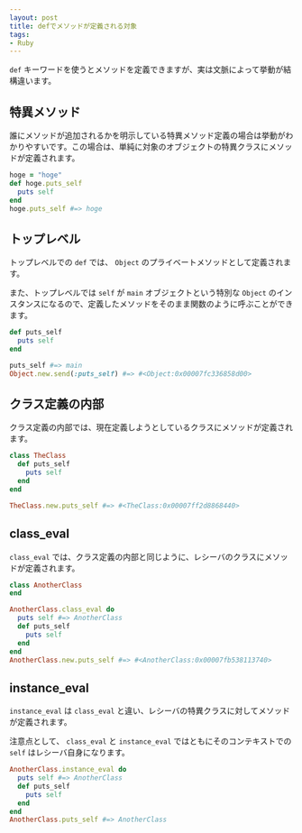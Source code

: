 ```yaml
---
layout: post
title: defでメソッドが定義される対象
tags:
- Ruby
---
```


`def` キーワードを使うとメソッドを定義できますが、実は文脈によって挙動が結構違います。

## 特異メソッド
誰にメソッドが追加されるかを明示している特異メソッド定義の場合は挙動がわかりやすいです。この場合は、単純に対象のオブジェクトの特異クラスにメソッドが定義されます。

```ruby
hoge = "hoge"
def hoge.puts_self
  puts self
end
hoge.puts_self #=> hoge
```

## トップレベル
トップレベルでの `def` では、 `Object` のプライベートメソッドとして定義されます。

また、トップレベルでは `self` が `main` オブジェクトという特別な `Object` のインスタンスになるので、定義したメソッドをそのまま関数のように呼ぶことができます。

```ruby
def puts_self
  puts self
end

puts_self #=> main
Object.new.send(:puts_self) #=> #<Object:0x00007fc336858d00>
```

## クラス定義の内部
クラス定義の内部では、現在定義しようとしているクラスにメソッドが定義されます。

``` ruby
class TheClass
  def puts_self
    puts self
  end
end

TheClass.new.puts_self #=> #<TheClass:0x00007ff2d8868440>
```

## class_eval
`class_eval` では、クラス定義の内部と同じように、レシーバのクラスにメソッドが定義されます。

``` ruby
class AnotherClass
end

AnotherClass.class_eval do
  puts self #=> AnotherClass
  def puts_self
    puts self
  end
end
AnotherClass.new.puts_self #=> #<AnotherClass:0x00007fb538113740>
```

## instance_eval
`instance_eval` は `class_eval` と違い、レシーバの特異クラスに対してメソッドが定義されます。

注意点として、 `class_eval` と `instance_eval` ではともにそのコンテキストでの `self` はレシーバ自身になります。

``` ruby
AnotherClass.instance_eval do
  puts self #=> AnotherClass
  def puts_self
    puts self
  end
end
AnotherClass.puts_self #=> AnotherClass
```

